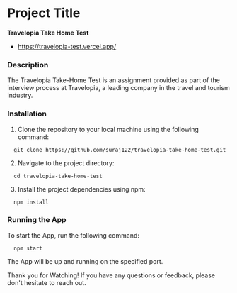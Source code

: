 # Project Title

**Travelopia Take Home Test**

- https://travelopia-test.vercel.app/

### Description

The Travelopia Take-Home Test is an assignment provided as part of the interview process at Travelopia, a leading company in the travel and tourism industry.

### Installation

1. Clone the repository to your local machine using the following command:

```
  git clone https://github.com/suraj122/travelopia-take-home-test.git

```

2. Navigate to the project directory:

```
  cd travelopia-take-home-test
```

3. Install the project dependencies using npm:

```
  npm install
```

### Running the App

To start the App, run the following command:

```
  npm start
```

The App will be up and running on the specified port.

Thank you for Watching! If you have any questions or feedback, please don't hesitate to reach out.
